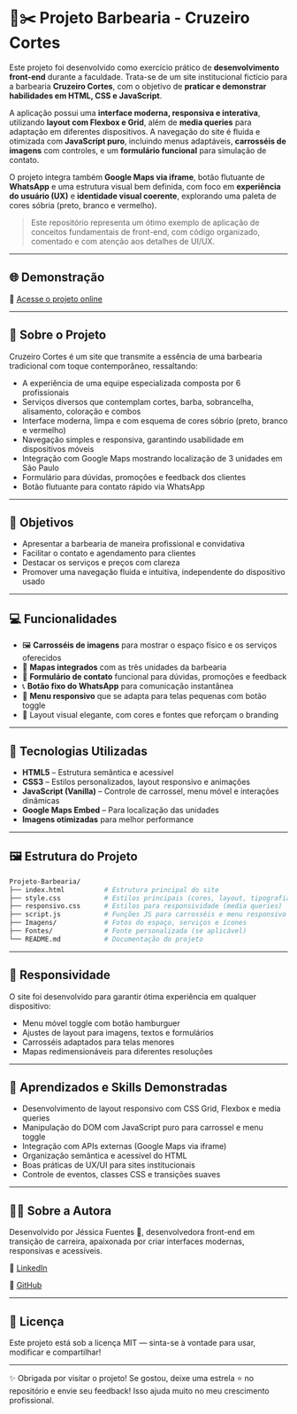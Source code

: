 # 💈✂️ Projeto Barbearia - Cruzeiro Cortes

Este projeto foi desenvolvido como exercício prático de **desenvolvimento front-end** durante a faculdade. Trata-se de um site institucional fictício para a barbearia **Cruzeiro Cortes**, com o objetivo de **praticar e demonstrar habilidades em HTML, CSS e JavaScript**.

A aplicação possui uma **interface moderna, responsiva e interativa**, utilizando **layout com Flexbox e Grid**, além de **media queries** para adaptação em diferentes dispositivos. A navegação do site é fluida e otimizada com **JavaScript puro**, incluindo menus adaptáveis, **carrosséis de imagens** com controles, e um **formulário funcional** para simulação de contato.

O projeto integra também **Google Maps via iframe**, botão flutuante de **WhatsApp** e uma estrutura visual bem definida, com foco em **experiência do usuário (UX)** e **identidade visual coerente**, explorando uma paleta de cores sóbria (preto, branco e vermelho).

> Este repositório representa um ótimo exemplo de aplicação de conceitos fundamentais de front-end, com código organizado, comentado e com atenção aos detalhes de UI/UX.

---

## 🌐 Demonstração
🔗 [Acesse o projeto online](https://jessica-fuentess.github.io/Site-Barbearia/)

---

## 🌟 Sobre o Projeto

Cruzeiro Cortes é um site que transmite a essência de uma barbearia tradicional com toque contemporâneo, ressaltando:

- A experiência de uma equipe especializada composta por 6 profissionais  
- Serviços diversos que contemplam cortes, barba, sobrancelha, alisamento, coloração e combos  
- Interface moderna, limpa e com esquema de cores sóbrio (preto, branco e vermelho)  
- Navegação simples e responsiva, garantindo usabilidade em dispositivos móveis  
- Integração com Google Maps mostrando localização de 3 unidades em São Paulo  
- Formulário para dúvidas, promoções e feedback dos clientes  
- Botão flutuante para contato rápido via WhatsApp  

---

## 🎯 Objetivos

- Apresentar a barbearia de maneira profissional e convidativa  
- Facilitar o contato e agendamento para clientes  
- Destacar os serviços e preços com clareza  
- Promover uma navegação fluida e intuitiva, independente do dispositivo usado  

---

## 💻 Funcionalidades

- 🖼️ **Carrosséis de imagens** para mostrar o espaço físico e os serviços oferecidos  
- 📍 **Mapas integrados** com as três unidades da barbearia  
- 📝 **Formulário de contato** funcional para dúvidas, promoções e feedback  
- 📞 **Botão fixo do WhatsApp** para comunicação instantânea  
- 📱 **Menu responsivo** que se adapta para telas pequenas com botão toggle  
- 🎨 Layout visual elegante, com cores e fontes que reforçam o branding  

---

## 🧰 Tecnologias Utilizadas

- **HTML5** – Estrutura semântica e acessível  
- **CSS3** – Estilos personalizados, layout responsivo e animações  
- **JavaScript (Vanilla)** – Controle de carrossel, menu móvel e interações dinâmicas  
- **Google Maps Embed** – Para localização das unidades  
- **Imagens otimizadas** para melhor performance  

---

## 🖼️ Estrutura do Projeto

```bash
Projeto-Barbearia/
├── index.html          # Estrutura principal do site
├── style.css           # Estilos principais (cores, layout, tipografia)
├── responsivo.css      # Estilos para responsividade (media queries)
├── script.js           # Funções JS para carrosséis e menu responsivo
├── Imagens/            # Fotos do espaço, serviços e ícones
├── Fontes/             # Fonte personalizada (se aplicável)
└── README.md           # Documentação do projeto
```

---

## 📱 Responsividade

O site foi desenvolvido para garantir ótima experiência em qualquer dispositivo:

- Menu móvel toggle com botão hamburguer  
- Ajustes de layout para imagens, textos e formulários  
- Carrosséis adaptados para telas menores  
- Mapas redimensionáveis para diferentes resoluções  

---

## 🧠 Aprendizados e Skills Demonstradas

- Desenvolvimento de layout responsivo com CSS Grid, Flexbox e media queries  
- Manipulação do DOM com JavaScript puro para carrossel e menu toggle  
- Integração com APIs externas (Google Maps via iframe)  
- Organização semântica e acessível do HTML  
- Boas práticas de UX/UI para sites institucionais  
- Controle de eventos, classes CSS e transições suaves  

---

## 👩‍💻 Sobre a Autora

Desenvolvido por Jéssica Fuentes 💜, desenvolvedora front-end em transição de carreira, apaixonada por criar interfaces modernas, responsivas e acessíveis.

🔗 [LinkedIn](https://www.linkedin.com/in/j%C3%A9ssica-fuentes/)

🔗 [GitHub](https://github.com/Jessica-Fuentess) 

---

## 📄 Licença

Este projeto está sob a licença MIT — sinta-se à vontade para usar, modificar e compartilhar!

---

✨ Obrigada por visitar o projeto! Se gostou, deixe uma estrela ⭐ no repositório e envie seu feedback! Isso ajuda muito no meu crescimento profissional.
